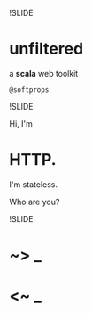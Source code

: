 !SLIDE
# unfiltered

a <strong>scala</strong> web toolkit

    @softprops

!SLIDE

Hi, I'm 

# HTTP. 

I'm stateless. 

Who are you?

!SLIDE

# ~> _

# <~ _